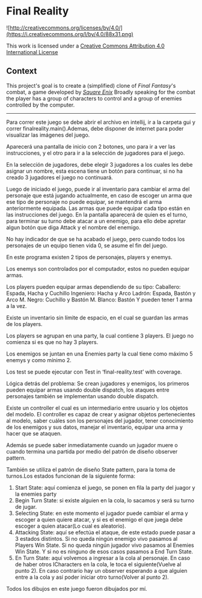 Final Reality
=============

![http://creativecommons.org/licenses/by/4.0/](https://i.creativecommons.org/l/by/4.0/88x31.png)

This work is licensed under a 
[Creative Commons Attribution 4.0 International License](http://creativecommons.org/licenses/by/4.0/)

Context
-------

This project's goal is to create a (simplified) clone of _Final Fantasy_'s combat, a game developed
by [_Square Enix_](https://www.square-enix.com)
Broadly speaking for the combat the player has a group of characters to control and a group of 
enemies controlled by the computer.

---

Para correr este juego se debe abrir el archivo en intellij, ir a la carpeta gui y correr finalreality.main().Ademas, debe disponer de internet para poder visualizar las imágenes del juego.

Aparecerá una pantalla de inicio con 2 botones, uno para ir a ver las instrucciones, y el otro para ir a la selección de jugadores para el juego.

En la selección de jugadores, debe elegir 3 jugadores a los cuales les debe asignar un nombre, esta escena tiene un botón para continuar, si no ha creado 3 jugadores el juego no continuará.

Luego de iniciado el juego, puede ir al inventario para cambiar el arma del personaje que está jugando actualmente, en caso de escoger un arma que ese tipo de personaje no puede equipar, se mantendrá el arma anteriormente equipada. Las armas que puede equipar cada tipo están en las instrucciones del juego.
En la pantalla aparecerá de quien es el turno, para terminar su turno debe atacar a un enemigo, para ello debe apretar algun botón que diga Attack y el nombre del enemigo.

No hay indicador de que se ha acabado el juego, pero cuando todos los personajes de un equipo tienen vida 0, se asume el fin del juego.


En este programa existen 2 tipos de personajes, players y enemys.

Los enemys son controlados por el computador, estos no pueden equipar armas.

Los players pueden equipar armas dependiendo de su tipo:
Caballero: Espada, Hacha y Cuchillo
Ingeniero: Hacha y Arco
Ladrón: Espada, Bastón y Arco
M. Negro: Cuchillo y Bastón
M. Blanco: Bastón
Y pueden tener 1 arma a la vez.

Existe un inventario sin límite de espacio, en el cual se guardan las armas de los players.

Los players se agrupan en una party, la cual contiene 3 players.
El juego no comienza si es que no hay 3 players.

Los enemigos se juntan en una Enemies party la cual tiene como máximo 5 enemys y como mínimo 2.

Los test se puede ejecutar con Test in ‘final-reality.test’ with coverage.

Lógica detrás del problema:
Se crean jugadores y enemigos, los primeros pueden equipar armas usando double dispatch, los ataques entre personajes 
también se implementan usando double dispatch.

Existe un controller el cual es un intermediario entre usuario y los objetos del modelo.
El controller es capaz de crear y asignar objetos pertenecientes al modelo, saber cuáles son los personajes del jugador,
tener conocimiento de los enemigos y sus datos, manejar el inventario, equipar una arma y hacer que se ataquen.

Además se puede saber inmediatamente cuando un jugador muere o cuando termina una partida por medio del patrón de diseño 
observer pattern.

También se utiliza el patrón de diseño State pattern, para la toma de turnos.Los estados funcionan de la siguiente forma:
1.	Start State: aquí comienza el juego, se ponen en fila la party del juagor y la enemies party
2.	Begin Turn State: si existe alguien en la cola, lo sacamos y será su turno de jugar.
3.	Selecting State: en este momento el jugador puede cambiar el arma y escoger a quien quiere atacar, y si es el enemigo el que juega debe escoger a quien atacar(Lo cual es aleatorio).
4.	Attacking State: aquí se efectúa el ataque, de este estado puede pasar a 3 estados distintos. Si no queda ningún enemigo vivo pasamos al Players Win State. Si no queda ningún jugador vivo pasamos al Enemies Win State. Y si no es ninguno de esos casos pasamos a End Turn State.
5.	En Turn State: aquí volvemos a ingresar a la cola al personaje. En caso de haber otros ICharacters en la cola, le toca el siguiente(Vuelve al punto 2). En caso contrario hay un observer esperando a que alguien entre a la cola y así poder iniciar otro turno(Volver al punto 2).

Todos los dibujos en este juego fueron dibujados por mí.







